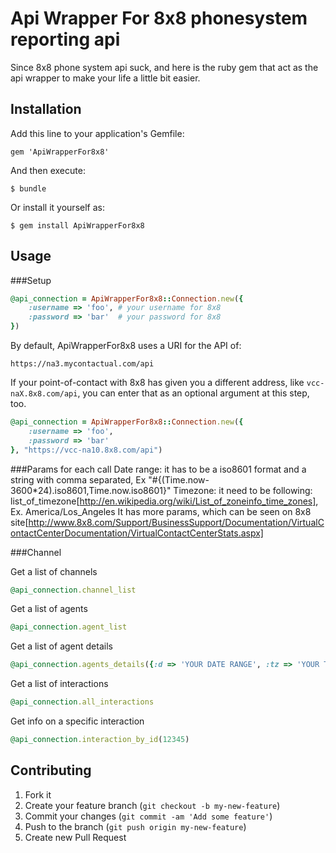 # Api Wrapper For 8x8 phonesystem reporting api

Since 8x8 phone system api suck, and here is the ruby gem that act as the
api wrapper to make your life a little bit easier.

## Installation

Add this line to your application's Gemfile:

    gem 'ApiWrapperFor8x8'

And then execute:

    $ bundle

Or install it yourself as:

    $ gem install ApiWrapperFor8x8

## Usage

###Setup
```ruby
@api_connection = ApiWrapperFor8x8::Connection.new({
    :username => 'foo', # your username for 8x8
    :password => 'bar'  # your password for 8x8
})
```
By default, ApiWrapperFor8x8 uses a URI for the API of:
```
https://na3.mycontactual.com/api
```
If your point-of-contact with 8x8 has given you a different address, like ```vcc-naX.8x8.com/api```, you can enter that as an optional argument at this step, too.

```ruby
@api_connection = ApiWrapperFor8x8::Connection.new({
    :username => 'foo',
    :password => 'bar'
}, "https://vcc-na10.8x8.com/api")
```

###Params for each call
Date range: it has to be a iso8601 format and a string with comma separated, Ex "#{(Time.now-3600*24).iso8601,Time.now.iso8601}"
Timezone: it need to be following: list_of_timezone[http://en.wikipedia.org/wiki/List_of_zoneinfo_time_zones], Ex. America/Los_Angeles
It has more params, which can be seen on 8x8 site[http://www.8x8.com/Support/BusinessSupport/Documentation/VirtualContactCenterDocumentation/VirtualContactCenterStats.aspx]

###Channel

Get a list of channels
```ruby
@api_connection.channel_list
```

Get a list of agents
```ruby
@api_connection.agent_list
```

Get a list of agent details
```ruby
@api_connection.agents_details({:d => 'YOUR DATE RANGE', :tz => 'YOUR TIMEZONE'}, {FILTER OPTIONS})
```

Get a list of interactions
```ruby
@api_connection.all_interactions
```

Get info on a specific interaction
```ruby
@api_connection.interaction_by_id(12345)
```

## Contributing

1. Fork it
2. Create your feature branch (`git checkout -b my-new-feature`)
3. Commit your changes (`git commit -am 'Add some feature'`)
4. Push to the branch (`git push origin my-new-feature`)
5. Create new Pull Request
